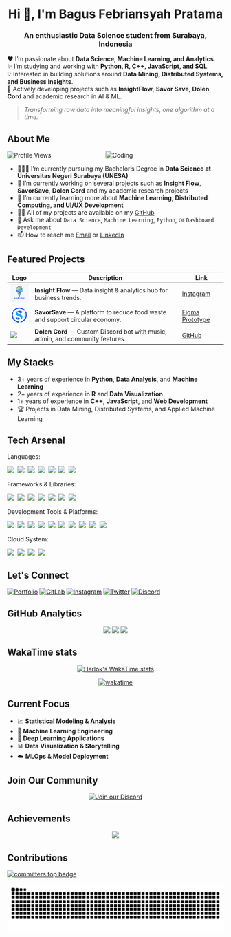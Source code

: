 <h1 align="center">Hi 👋, I'm Bagus Febriansyah Pratama</h1>
<h3 align="center">An enthusiastic Data Science student from Surabaya, Indonesia</h3>

❤️ I’m passionate about **Data Science, Machine Learning, and Analytics**.  
✨ I’m studying and working with **Python, R, C++, JavaScript, and SQL**.  
💡 Interested in building solutions around **Data Mining, Distributed Systems, and Business Insights**.  
🚀 Actively developing projects such as **InsightFlow**, **Savor Save**, **Dolen Cord** and academic research in AI & ML.  

> *Transforming raw data into meaningful insights, one algorithm at a time.*

## About Me
<img align="right" alt="Coding" width="275" src="https://media.giphy.com/media/78XCFBGOlS6keY1Bil/giphy.gif"> 
<p align="left"> <img src="https://komarev.com/ghpvc/?username=fbrianzy&label=Profile%20Views&color=0e75b6&style=flat" alt="Profile Views" /> </p>

- 👨🏻‍🎓 I’m currently pursuing my Bachelor’s Degree in **Data Science at Universitas Negeri Surabaya (UNESA)**
- 🔭 I’m currently working on several projects such as **Insight Flow**, **SavorSave**, **Dolen Cord** and my academic research projects
- 🌱 I’m currently learning more about **Machine Learning, Distributed Computing, and UI/UX Development**
- 👨‍💻 All of my projects are available on my [GitHub](https://github.com/fbrianzy)
- 💬 Ask me about `Data Science`, `Machine Learning`, `Python`, or `Dashboard Development`
- 📫 How to reach me [Email](mailto:bagusfeb60@gmail.com) or [LinkedIn](https://www.linkedin.com/in/fbrianzy)

## Featured Projects

| Logo | Description | Link |
|------|-------------|------|
| [<img src="assets/insightflow.png" width="50"/>](https://www.instagram.com/insightflowdata) | **Insight Flow** — Data insight & analytics hub for business trends. | [Instagram](https://www.instagram.com/insightflowdata) |
| [<img src="assets/savorsave.png" width="50"/>](https://www.figma.com/proto/7kt9z4frJUfx8j4PNoFgy7/Prototype-SavorSave?node-id=0-1&t=uoJiKXzpPsdUqUNL-1) | **SavorSave** — A platform to reduce food waste and support circular economy. | [Figma Prototype](https://www.figma.com/proto/7kt9z4frJUfx8j4PNoFgy7/Prototype-SavorSave?node-id=0-1&t=uoJiKXzpPsdUqUNL-1) |
| [<img src="https://avatars.githubusercontent.com/u/231014112" width="50"/>](https://github.com/Dolen-Cord) | **Dolen Cord** — Custom Discord bot with music, admin, and community features. | [GitHub](https://github.com/Dolen-Cord) |


## My Stacks
- 3+ years of experience in **Python**, **Data Analysis**, and **Machine Learning**
- 2+ years of experience in **R** and **Data Visualization**
- 1+ years of experience in **C++**, **JavaScript**, and **Web Development**
- 🏆 Projects in Data Mining, Distributed Systems, and Applied Machine Learning

## Tech Arsenal

Languages: 

<img src="https://img.shields.io/badge/-Python-3776AB?logo=python&logoColor=white&style=flat">&nbsp;
<img src="https://img.shields.io/badge/-C++-00599C?logo=cplusplus&logoColor=white&style=flat">&nbsp;
<img src="https://custom-icon-badges.demolab.com/badge/C%23-%23239120.svg?logo=cshrp&logoColor=white">&nbsp;
<img src="https://img.shields.io/badge/-JavaScript-F7DF1E?logo=javascript&logoColor=black&style=flat">&nbsp;
<img src="https://img.shields.io/badge/Go-%2300ADD8.svg?&logo=go&logoColor=white">&nbsp;
<img src="https://img.shields.io/badge/-R-276DC3?logo=r&logoColor=white&style=flat">&nbsp;
<img src="https://img.shields.io/badge/-Lua-2C2D72?logo=lua&logoColor=white&style=flat">&nbsp;  

Frameworks & Libraries: 

<img src="https://img.shields.io/badge/-TensorFlow-FF6F00?logo=tensorflow&logoColor=white&style=flat">&nbsp;
<img src="https://img.shields.io/badge/-Scikit--learn-F7931E?logo=scikitlearn&logoColor=white&style=flat">&nbsp;
<img src="https://img.shields.io/badge/-OpenCV-5C3EE8?logo=opencv&logoColor=white&style=flat">&nbsp;
<img src="https://img.shields.io/badge/-Pandas-150458?logo=pandas&logoColor=white&style=flat">&nbsp;
<img src="https://img.shields.io/badge/-NumPy-013243?logo=numpy&logoColor=white&style=flat">&nbsp;
<img src="https://img.shields.io/badge/-Matplotlib-11557C?logo=plotly&logoColor=white&style=flat">&nbsp;
<img src="https://img.shields.io/badge/-Jupyter-F37626?logo=jupyter&logoColor=white&style=flat">&nbsp;  

Development Tools & Platforms: 

<img src="https://img.shields.io/badge/-React-61DAFB?logo=react&logoColor=black&style=flat">&nbsp;
<img src="https://img.shields.io/badge/-Node.js-339933?logo=node.js&logoColor=white&style=flat">&nbsp;
<img src="https://img.shields.io/badge/-MongoDB-47A248?logo=mongodb&logoColor=white&style=flat">&nbsp;
<img src="https://img.shields.io/badge/-PostgreSQL-4169E1?logo=postgresql&logoColor=white&style=flat">&nbsp;
<img src="https://img.shields.io/badge/-Docker-2496ED?logo=docker&logoColor=white&style=flat">&nbsp;
<img src="https://img.shields.io/badge/-Git-F05032?logo=git&logoColor=white&style=flat">&nbsp;
<img src="https://img.shields.io/badge/-Linux-FCC624?logo=linux&logoColor=black&style=flat">&nbsp;
<img src="https://custom-icon-badges.demolab.com/badge/Visual%20Studio%20Code-0078d7.svg?logo=vsc&logoColor=white">&nbsp;
<img src="https://custom-icon-badges.demolab.com/badge/Visual%20Studio-5C2D91.svg?&logo=visualstudio&logoColor=white">&nbsp;
<img src="https://img.shields.io/badge/-Figma-F24E1E?logo=figma&logoColor=white&style=flat">&nbsp;

Cloud System: 

<img src="https://img.shields.io/badge/Cloudflare-F38020?logo=Cloudflare&logoColor=white">&nbsp;
<img src="https://custom-icon-badges.demolab.com/badge/AWS-%23FF9900.svg?logo=aws&logoColor=white">&nbsp;
<img src="https://img.shields.io/badge/Firebase-039BE5?logo=Firebase&logoColor=white">&nbsp;
<img src="https://img.shields.io/badge/Vercel-%23000000.svg?logo=vercel&logoColor=white">&nbsp;


## Let's Connect

[![Portfolio](https://img.shields.io/badge/Portfolio-000000?style=for-the-badge&logo=github&logoColor=white)](https://fbrianzy.github.io/portofolio/)
[![GitLab](https://img.shields.io/badge/GitLab-330F63?style=for-the-badge&logo=gitlab&logoColor=white)](https://gitlab.com/fbrianzy)
[![Instagram](https://img.shields.io/badge/Instagram-E4405F?style=for-the-badge&logo=instagram&logoColor=white)](https://www.instagram.com/fbrianzy/)
[![Twitter](https://img.shields.io/badge/X-1DA1F2?style=for-the-badge&logo=x&logoColor=white)](https://x.com/fbrianzy)
[![Discord](https://img.shields.io/badge/Discord-5865F2?style=for-the-badge&logo=discord&logoColor=white)](https://discordapp.com/users/451180328032272395)

## GitHub Analytics

<div align="center">
<img height="170em" src="https://github-readme-stats.vercel.app/api?username=fbrianzy&theme=dark&show_icons=true&hide_border=true&count_private=true" />
<img height="170em" src="https://github-readme-stats.vercel.app/api/top-langs/?username=fbrianzy&hide=html,css,jupyter%20notebook&theme=dark&layout=compact&hide_border=true" />
<img height="170em" src="https://github-readme-streak-stats.herokuapp.com/?user=fbrianzy&theme=dark&hide_border=true" />

</div>

## WakaTime stats
<div align="center">
 
[![Harlok's WakaTime stats](https://github-readme-stats.vercel.app/api/wakatime?username=fbrianzy\&layout=compact)](https://github.com/fbrianzy/)

[![wakatime](https://wakatime.com/badge/user/3ca91d59-fac7-4f62-ba46-a6193a10e248.svg)](https://wakatime.com/@3ca91d59-fac7-4f62-ba46-a6193a10e248)

</div>

## Current Focus

- 📈 **Statistical Modeling & Analysis**
- 🤖 **Machine Learning Engineering** 
- 🧠 **Deep Learning Applications**
- 📊 **Data Visualization & Storytelling**
- ☁️ **MLOps & Model Deployment**


## Join Our Community

<p align="center">
  <!-- Discord Banner -->
  <a href="https://github.com/Dolen-Cord">
    <img src="https://discord.com/api/guilds/1139219457194070137/widget.png?style=banner2" alt="Join our Discord" />
  </a>
</p>


## Achievements

<div align="center">
<img src="https://github-profile-trophy.vercel.app/?username=fbrianzy&theme=dark&no-frame=true&no-bg=true&margin-w=4&row=1&" />
</div>


## Contributions

[![committers.top badge](https://user-badge.committers.top/indonesia_public/fbrianzy.svg)](https://user-badge.committers.top/indonesia_public/fbrianzy)

<div align="center">
<img src="https://raw.githubusercontent.com/fbrianzy/fbrianzy/output/snake.svg" alt="Data Snake Animation" />
</div>
